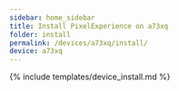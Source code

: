```yaml
---
sidebar: home_sidebar
title: Install PixelExperience on a73xq
folder: install
permalink: /devices/a73xq/install/
device: a73xq
---
```

{% include templates/device_install.md %}
